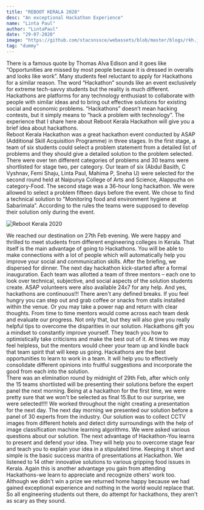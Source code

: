 ```yaml
---
title: "REBOOT KERALA 2020"
desc: "An exceptional Hackathon Experience"
name: "Linta Paul"
author: "LintaPaul"
date: "29-07-2020"
image: "https://github.com/stacsnssce/webassets/blob/master/blogs/rkh.jpg?raw=true"
tag: "dummy"
---
```

There is a famous quote by Thomas Alva Edison and it goes like “Opportunities are missed by most people because it is dressed in overalls and looks like work”. Many students feel reluctant to apply for Hackathons for a similar reason. The word “Hackathon” sounds like an event exclusively for extreme tech-savvy students but the reality is much different. Hackathons are platforms for any technology enthusiast to collaborate with people with similar ideas and to bring out effective solutions for existing social and economic problems. “Hackathons” doesn’t mean hacking contests, but it simply means to “hack a problem with technology”. The experience that I share here about Reboot Kerala Hackathon will give you a brief idea about hackathons.  
Reboot Kerala Hackathon was a great hackathon event conducted by ASAP (Additional Skill Acquisition Programme) in three stages. In the first stage, a team of six students could select a problem statement from a detailed list of problems and they should give a detailed solution to the problem selected. There were over ten different categories of problems and 30 teams were shortlisted for stage two, per category. Our team of six (Abdul Basith, C Vyshnav, Femi Shaju, Linta Paul, Mahima P, Sneha U) were selected for the second round held at Naipunya College of Arts and Science, Alappuzha on category-Food. The second stage was a 36-hour long hackathon. We were allowed to select a problem fifteen days before the event. We chose to find a technical solution to "Monitoring food and environment hygiene at Sabarimala”. According to the rules the teams were supposed to develop their solution only during the event.  


![Reboot Kerala 2020](https://github.com/stacsnssce/webassets/blob/master/blogs/rkh.jpg?raw=true)

We reached our destination on 27th Feb evening. We were happy and thrilled to meet students from different engineering colleges in Kerala. That itself is the main advantage of going to Hackathons. You will be able to make connections with a lot of people which will automatically help you improve your social and communication skills. After the briefing, we dispersed for dinner. The next day hackathon kick-started after a formal inauguration. Each team was allotted a team of three mentors – each one to look over technical, subjective, and social aspects of the solution students create. ASAP volunteers were also available 24x7 for any help. And yes, hackathons are continuous!!! There aren't any defined breaks. If you feel hungry you can step out and grab coffee or snacks from stalls installed within the venue. Or you may take a power nap and return with clear thoughts. From time to time mentors would come across each team desk and evaluate our progress. Not only that, but they will also give you really helpful tips to overcome the disparities in our solution. Hackathons gift you a mindset to constantly improve yourself. They teach you how to optimistically take criticisms and make the best out of it. At times we may feel helpless, but the mentors would cheer your team up and kindle back that team spirit that will keep us going. Hackathons are the best opportunities to learn to work in a team. It will help you to effectively consolidate different opinions into fruitful suggestions and incorporate the good from each into the solution.  
There was an elimination round by midnight of 29th Feb, after which only the 15 teams shortlisted will be presenting their solutions before the expert panel the next morning. Being at a hackathon for the first time, we were pretty sure that we won't be selected as final 15.But to our surprise, we were selected!!!! We worked throughout the night creating a presentation for the next day. The next day morning we presented our solution before a panel of 30 experts from the industry. Our solution was to collect CCTV images from different hotels and detect dirty surroundings with the help of image classification machine learning algorithms. We were asked various questions about our solution. The next advantage of Hackathon-You learns to present and defend your idea. They will help you to overcome stage fear and teach you to explain your idea in a stipulated time. Keeping it short and simple is the basic success mantra of presentations at Hackathon. We listened to 14 other innovative solutions to various gripping food issues in Kerala. Again this is another advantage you gain from attending Hackathons-we learn to appreciate and recognize others’ work too. Although we didn't win a prize we returned home happy because we had gained exceptional experience and nothing in the world would replace that. So all engineering students out there, do attempt for hackathons, they aren't as scary as they sound. 



